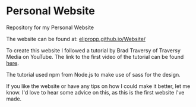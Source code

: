 # Personal Website

Repository for my Personal Website

The website can be found at: [elipropp.github.io/Website/](https://elipropp.github.io/Website/)

To create this website I followed a tutorial by Brad Traversy of Traversy Media on YouTube. The link to the first video of the tutorial can be found [here](https://www.youtube.com/watch?v=gYzHS-n2gqU&list=PLCVx6Ss6-wUV8C6XEy7_m0d4JpdvP2d_0&index=15&t=0s).

The tutorial used npm from Node.js to make use of sass for the design.

If you like the website or have any tips on how I could make it better, let me know. I'd love to hear some advice on this, as this is the first website I've made.
